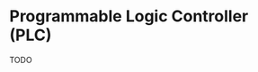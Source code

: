 # Programmable Logic Controller (PLC)

<!--
https://www.linkedin.com/learning/plc-program-flow-and-control-instructions/
https://www.linkedin.com/learning/plc-ladder-logic-essential-training/
https://www.linkedin.com/learning/learning-plc-ladder-logic/
https://www.linkedin.com/learning/plc-sequencer-logic/
-->

TODO
